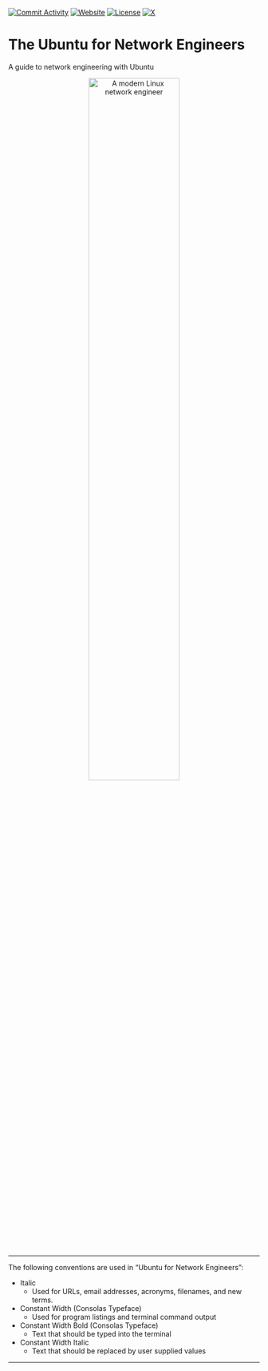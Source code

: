 [![Commit Activity](https://img.shields.io/github/commit-activity/m/rikosintie/Ubuntu4NetworkEngineers)](https%3A%2F%2Fgithub.com%2Frikosintie%2FDiscovery)
[![Website](https://img.shields.io/badge/Blog-Visit-blue)](https://mwhubbard.blogspot.com)
[![License](https://img.shields.io/github/license/rikosintie/Ubuntu4NetworkEngineers?color=0096FF)](https://github.com/rikosintie/Ubuntu4NetworkEngineers)
[![X](https://img.shields.io/twitter/follow/rikosintie?style=social&logo=x)](https://twitter.com/rikosintie)

# The Ubuntu for Network Engineers<!-- omit from toc -->

A guide to network engineering with Ubuntu

<p align="center" width="100%">
    <img width="60%" src="[https://github.com/rikosintie/Ubuntu4NetworkEngineers/blob/main/images/penquin.jpg](https://github.com/rikosintie/Ubuntu4NetworkEngineers/tree/main/docs/img)" alt="A modern Linux network engineer">
</p>


----------------------------------------------------------------

The following conventions are used in “Ubuntu for Network Engineers”:

* Italic
  * Used for URLs, email addresses, acronyms, filenames, and new terms.
* Constant Width (Consolas Typeface)
  * Used for program listings and terminal command output
* Constant Width Bold (Consolas Typeface)
  * Text that should be typed into the terminal
* Constant Width Italic
  * Text that should be replaced by user supplied values

----------------------------------------------------------------
